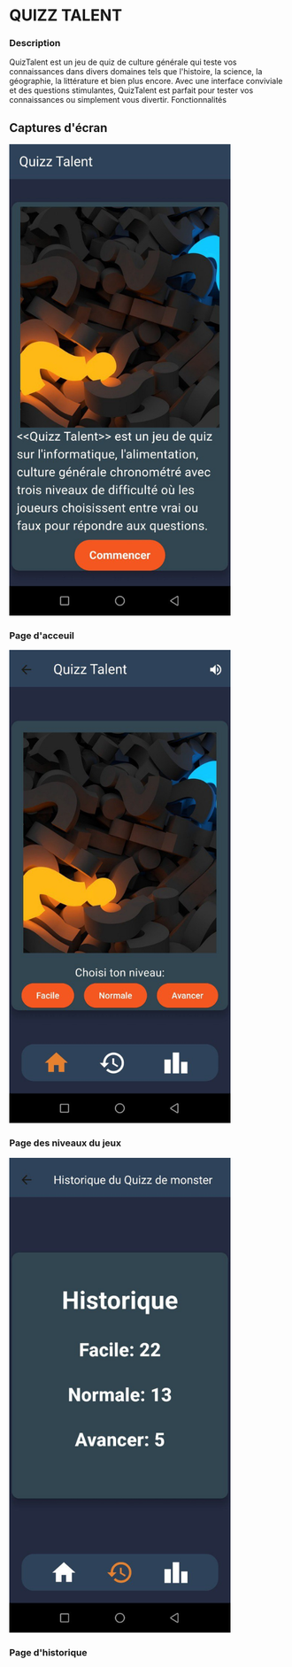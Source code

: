 <h1>QUIZZ TALENT</h1>

<h3>Description</h3>

QuizTalent est un jeu de quiz de culture générale qui teste vos connaissances dans divers domaines tels que l'histoire, la science, la géographie, la littérature et bien plus encore. Avec une interface conviviale et des questions stimulantes, QuizTalent est parfait pour tester vos connaissances ou simplement vous divertir.
Fonctionnalités


## Captures d'écran

<img src="screenShot/screen1.jpg" alt="Screenshot 1" width="400">
<h3>Page d'acceuil</h3>

<img src="screenShot/screen2.jpg" alt="Screenshot 2" width="400">
<h3>Page des niveaux du jeux</h3>

<img src="screenShot/screen3.jpg" alt="Screenshot 3" width="400">
<h3>Page d'historique</h3>

